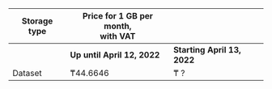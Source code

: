 | Storage type| Price for 1 GB per month, </br>with VAT | | 
| ----- | ----- | --- |
| | **Up until April 12, 2022** | **Starting  April 13, 2022** |
| Dataset | ₸44.6646 | ₸ ? |